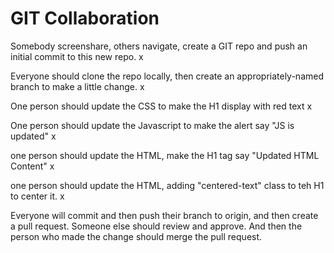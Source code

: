 # GIT Collaboration

Somebody screenshare, others navigate, create a GIT repo and push an initial commit to this new repo. x

Everyone should clone the repo locally, then create an appropriately-named branch to make a little change. x

One person should update the CSS to make the H1 display with red text x

One person should update the Javascript to make the alert say "JS is updated" x

one person should update the HTML, make the H1 tag say "Updated HTML Content" x

one person should update the HTML, adding "centered-text" class to teh H1 to center it. x

Everyone will commit and then push their branch to origin, and then create a pull request. Someone else should review and approve. And then the person who made the change should merge the pull request.